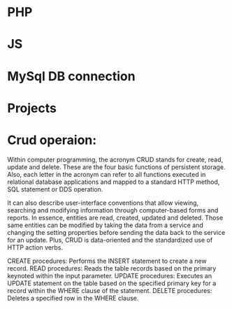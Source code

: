 # PHP
# JS
# MySql DB connection
# Projects


# Crud operaion:

Within computer programming, the acronym CRUD stands for create, read, update and delete. These are the four basic functions of persistent storage. Also, each letter in the acronym can refer to all functions executed in relational database applications and mapped to a standard HTTP method, SQL statement or DDS operation.

It can also describe user-interface conventions that allow viewing, searching and modifying information through computer-based forms and reports. In essence, entities are read, created, updated and deleted. Those same entities can be modified by taking the data from a service and changing the setting properties before sending the data back to the service for an update. Plus, CRUD is data-oriented and the standardized use of HTTP action verbs.

CREATE procedures: Performs the INSERT statement to create a new record.
READ procedures: Reads the table records based on the primary keynoted within the input parameter.
UPDATE procedures: Executes an UPDATE statement on the table based on the specified primary key for a record within the WHERE clause of the statement.
DELETE procedures: Deletes a specified row in the WHERE clause.
